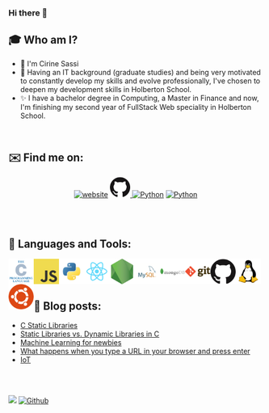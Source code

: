 ### Hi there 👋

## :mortar_board: Who am I?

- :raising_hand: I'm Cirine Sassi
- 💬 Having an IT background (graduate studies) and being very motivated to constantly develop my skills and evolve professionally, I've chosen to deepen my development skills in Holberton School.
- ✨ I have a bachelor degree in Computing, a Master in Finance and now, I'm finishing my second year of FullStack Web speciality in Holberton School.


<br />

## ✉️ Find me on:


<p align="center">
  <a href="https://cirine-s.github.io/"> <img src="https://us.123rf.com/450wm/martialred/martialred1611/martialred161100041/68962285-click-to-go-to-website-or-internet-line-art-icon-for-apps-and-websites.jpg?ver=6" alt="website" height="40"></a>
 <a href="https://github.com/Cirine92" target="_blank" rel="noopener noreferrer"> <img src="https://raw.githubusercontent.com/github/explore/78df643247d429f6cc873026c0622819ad797942/topics/github/github.png" alt="Python" height="40"> </a>
 <a href="https://www.linkedin.com/in/cirine-sassi-30a546146/" target="_blank" rel="noopener noreferrer"> <img src="https://cdn.jsdelivr.net/npm/simple-icons@v3/icons/linkedin.svg" alt="Python" height="40" ></a>
 <a href="mailto:cyrine-sassi@hotmail.com"> <img src="https://cdn.iconscout.com/icon/premium/png-256-thumb/email-3327398-2789947.png" alt="Python" height="45"></a>
</p>

<br />
<br />

## 🧰 Languages and Tools:

[<img align="left" height="50" src="https://raw.githubusercontent.com/github/explore/80688e429a7d4ef2fca1e82350fe8e3517d3494d/topics/c/c.png">](https://github.com/Cirine92/holbertonschool-low_level_programming)

<img align="left" height="50" src="https://raw.githubusercontent.com/github/explore/80688e429a7d4ef2fca1e82350fe8e3517d3494d/topics/javascript/javascript.png" >

[<img align="left" height="50" src="https://raw.githubusercontent.com/github/explore/80688e429a7d4ef2fca1e82350fe8e3517d3494d/topics/python/python.png">](https://github.com/Cirine92/holbertonschool-higher_level_programming)

[<img align="left" height="50" src="https://raw.githubusercontent.com/github/explore/80688e429a7d4ef2fca1e82350fe8e3517d3494d/topics/react/react.png">](https://github.com/Cirine92/holbertonschool-web_react)

<img align="left" height="50" src="https://raw.githubusercontent.com/github/explore/80688e429a7d4ef2fca1e82350fe8e3517d3494d/topics/nodejs/nodejs.png">

<img align="left" height="50" src="https://raw.githubusercontent.com/github/explore/80688e429a7d4ef2fca1e82350fe8e3517d3494d/topics/mysql/mysql.png">

<img align="left" height="50" src="https://raw.githubusercontent.com/github/explore/80688e429a7d4ef2fca1e82350fe8e3517d3494d/topics/mongodb/mongodb.png">

<img align="left" height="50" src="https://raw.githubusercontent.com/github/explore/80688e429a7d4ef2fca1e82350fe8e3517d3494d/topics/git/git.png">

<img align="left" height="50" src="https://raw.githubusercontent.com/github/explore/78df643247d429f6cc873026c0622819ad797942/topics/github/github.png" />

<img align="left" height="50" src="https://raw.githubusercontent.com/github/explore/80688e429a7d4ef2fca1e82350fe8e3517d3494d/topics/linux/linux.png">

<img align="left" height="50" src="https://raw.githubusercontent.com/github/explore/80688e429a7d4ef2fca1e82350fe8e3517d3494d/topics/ubuntu/ubuntu.png">


<br />
<br />
<br />

## :memo: Blog posts:
<!-- BLOG-POST-LIST:START -->
- [C Static Libraries](https://www.linkedin.com/pulse/c-static-libraries-cirine-sassi/)
- [Static Libraries vs. Dynamic Libraries in C](https://www.linkedin.com/pulse/static-libraries-vs-dynamic-c-cirine-sassi/)
- [Machine Learning for newbies](https://www.linkedin.com/pulse/machine-learning-newbies-cirine-sassi/)
- [What happens when you type a URL in your browser and press enter](https://www.linkedin.com/pulse/what-happens-when-you-type-url-your-browser-press-enter-cirine-sassi/)
- [IoT](https://www.linkedin.com/pulse/iot-cirine-sassi/)
<!-- BLOG-POST-LIST:END -->


<br />
<br />

![](https://visitor-badge.laobi.icu/badge?page_id=CharalambosIoannou.Cirine92)
[![Github](https://img.shields.io/github/followers/CharalambosIoannou?label=Follow&style=social)](https://github.com/Cirine92)

